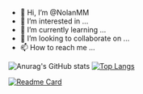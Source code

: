 - 👋 Hi, I’m @NolanMM
- 👀 I’m interested in ...
- 🌱 I’m currently learning ...
- 💞️ I’m looking to collaborate on ...
- 📫 How to reach me ...

<!---
NolanMM/NolanMM is a ✨ special ✨ repository because its `README.md` (this file) appears on your GitHub profile.
You can click the Preview link to take a look at your changes.
--->

![Anurag's GitHub stats](https://github-readme-stats.vercel.app/api?username=NolanMM&show_icons=true&theme=transparent)
[![Top Langs](https://github-readme-stats.vercel.app/api/top-langs/?username=NolanMM&layout=compact&theme=transparent)](https://github.com/NolanMM?tab=repositories&q=&type=public&language=&sort=)

[![Readme Card](https://github-readme-stats.vercel.app/api/pin/?username=NolanMM&repo=github-readme-stats)](https://github.com/NolanMM/MySQL_Winform_Application_C_Sharp)
